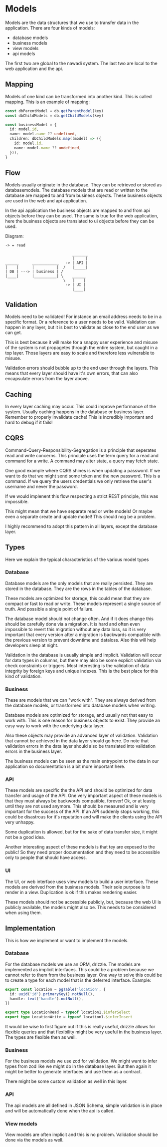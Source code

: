 # Models

Models are the data structures that we use to transfer data in the application. There are four kinds of models:

- database models
- business models
- view models
- api models

The first two are global to the nawadi system. The last two are local to the web application and the api.

## Mapping

Models of one kind can be transformed into another kind. This is called mapping. This is an example of mapping:

```ts
const dbParentModel = db.getParentModel(key)
const dbChildModels = db.getChildModels(key)

const businessModel = {
  id: model.id,
  name: model.name ?? undefined,
  children: dbChildModels.map((model) => ({
    id: model.id,
    name: model.name ?? undefined,
  })),
}
```

## Flow

Models usually originate in the database. They can be retrieved or stored as databasemodels. The database models that are read or written to the database are mapped to and from business objects. These business objects are used in the web and api application.

In the api application the business objects are mapped to and from api objects before they can be used. The same is true for the web application, here the business objects are translated to ui objects before they can be used.

Diagram:

```
-> = read

                              _______
                              |     |
______      ____________   -> | API |
|    |      |          |  /   |_____|
| DB | ---> | business | /
|____|      |__________| \    ______
                          \   |    |
                           -> | UI |
                              |____|
```

## Validation

Models need to be validated! For instance an email address needs to be in a specific format. Or a reference to a user needs to be valid. Validation can happen in any layer, but it is best to validate as close to the end user as we can get.

This is best because it will make for a snappy user experience and misuse of the system is not propagetes through the entire system, but caught in a top layer. Those layers are easy to scale and therefore less vulnerable to misuse.

Validation errors should bubble up to the end user through the layers. This means that every layer should have it's own errors, that can also encapsulate errors from the layer above.

## Caching

In every layer caching may occur. This could improve performance of the system. Usually caching happens in the database or business layer. Remember to properly invalidate cache! This is incredibly important and hard to debug if it fails!

## CQRS

Command-Query-Responsibility-Segregation is a principle that seperates read and write concerns. This principle uses the term query for a read and command for a write. A command may alter state, a query may fetch state.

One good example where CQRS shines is when updating a password. If we want to do that we might send some token and the new password. This is a command. If we query the users credentials we only retrieve the user's username and never the password.

If we would implenent this flow respecting a strict REST principle, this was impossible.

This might mean that we have separate read or write models! Or maybe even a separate create and update model! This should nog be a problem.

I highly recommend to adopt this pattern in all layers, except the database layer.

## Types

Here we explain the typical characteristics of the various model types

### Database

Database models are the only models that are really persisted. They are stored in the database. They are the rows in the tables of the database.

These models are optimized for storage, this could mean that they are compact or fast to read or write. These models represent a single source of truth. And possible a single point of failure.

The database model should not change often. And if it does change this should be carefully done via a migration. It is hard and often even impossible to revert this migration without any data loss, so it is very important that every version after a migration is backwards compatible with the previous version to prevent downtime and dataloss. Also this will help developers sleep at night.

Validation in the database is usually simple and implicit. Validation will occur for data types in columns, but there may also be some explicit validation via check constraints or triggers. Most interesting is the validation of data integrity by foreign keys and unique indexes. This is the best place for this kind of validation.

### Business

These are models that we can "work with". They are always derived from the database models, or transformed into database models when writing.

Database models are optimized for storage, and usually not that easy to work with. This is one reason for business objects to exist. They provide an easy way to work with the underlying data layer.

Also these objects may provide an advanced layer of validation. Validation that cannot be achieved in the data layer should go here. Do note that validation errors in the data layer should also be translated into validation errors in the business layer.

The business models can be seen as the main entrypoint to the data in our application so documentation is a bit more important here.

### API

These models are specific the the API and should be optimized for data transfer and usage of the API. One very important aspect of these models is that they must always be backwords compatible, forever! Ok, or at leastg until they are not used anymore. This should be measured and is very important for the success of the API. If an API suddenly stops working, this could be disastrous for it's reputation and will make the clients using the API very unhappy.

Some duplication is allowed, but for the sake of data transfer size, it might not be a good idea.

Another interesting aspect of these models is that tey are exposed to the public! So they need proper documentation and they need to be accessible only to people that should have access.

### UI

The UI, or web interface uses view models to build a user interface. These models are derived from the business models. Their sole purpose is to render in a view. Duplication is ok if this makes rendering easier.

These models should not be accessible publicly, but, because the web UI is publicly available, the models might also be. This needs to be considered when using them.

## Implementation

This is how we implement or want to implement the models.

### Database

For the database models we use an ORM, drizzle. The models are implemented as implicit interfaces. This could be a problem because we cannot refer to them from the business layer. One way to solve this could be to create a type for each model that is the deferred interface. Example:

```ts
export const location = pgTable('location', {
  id: uuid('id').primaryKey().notNull(),
  handle: text('handle').notNull(),
})

export type LocationRead = typeof location1.$inferSelect
export type LocationWrite = typeof location1.$inferInsert
```

It would be wise to first figure out if this is really useful, drizzle allows for flexible queries and that flexibility might be very useful in the business layer. The types are flexible then as well.

### Business

For the business models we use zod for validation. We might want to infer types from zod like we might do in the database layer. But then again it might be better to generate interfaces and use them as a contract.

There might be some custom validation as well in this layer.

### API

The api models are all defined in JSON Schema, simple validation is in place and will be automatically done when the api is called.

### View models

View models are often implicit and this is no problem. Validation should be done via the models as well.
